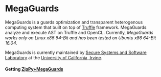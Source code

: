 # MegaGuards #


MegaGuards is a guards optimization and transparent heterogenous computing system that built on top of
[Truffle](https://github.com/oracle/graal) framework. MegaGuards analyze and execute AST on Truffle
and OpenCL. Currently, *MegaGuards works only on Linux x86 64-Bit and has been tested on Ubuntu x86 64-Bit 16.04.*


MegaGuards is currently maintained by [Secure Systems and Software Laboratory](http://ssllab.org) at the ​[University of California, Irvine](http://www.uci.edu/).

#### Getting [ZipPy+MegaGuards](https://github.com/securesystemslab/zippy-megaguards)
